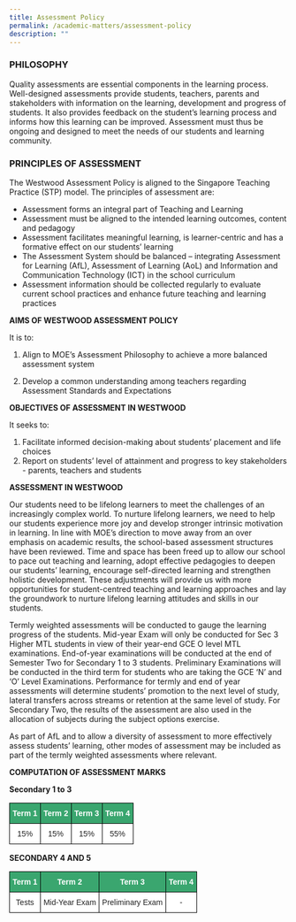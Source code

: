 ```yaml
---
title: Assessment Policy
permalink: /academic-matters/assessment-policy
description: ""
---
```

### PHILOSOPHY 

Quality assessments are essential components in the learning process.  Well-designed assessments provide students, teachers, parents and stakeholders with information on the learning, development and progress of students. It also provides feedback on the student’s learning process and informs how this learning can be improved. Assessment must thus be ongoing and designed to meet the needs of our students and learning community. 

  

### PRINCIPLES OF ASSESSMENT  

The Westwood Assessment Policy is aligned to the Singapore Teaching Practice (STP) model. The principles of assessment are:

*   Assessment forms an integral part of Teaching and Learning 
*   Assessment must be aligned to the intended learning outcomes, content and pedagogy
*   Assessment facilitates meaningful learning, is learner-centric and has a formative effect on our students’ learning
*   The Assessment System should be balanced – integrating Assessment for Learning (AfL), Assessment of Learning (AoL) and Information and Communication Technology (ICT) in the school curriculum
*   Assessment information should be collected regularly to evaluate current school practices and enhance future teaching and learning practices

**AIMS OF WESTWOOD ASSESSMENT POLICY**

It is to:

1.  Align to MOE’s Assessment Philosophy to achieve a more balanced assessment system  
    
2.  Develop a common understanding among teachers regarding Assessment Standards and Expectations

  

**OBJECTIVES OF ASSESSMENT IN WESTWOOD**

It seeks to:

1.  Facilitate informed decision-making about students’ placement and life choices
2.  Report on students’ level of attainment and progress to key stakeholders - parents, teachers and students

  

**ASSESSMENT IN WESTWOOD**

Our students need to be lifelong learners to meet the challenges of an increasingly complex world. To nurture lifelong learners, we need to help our students experience more joy and develop stronger intrinsic motivation in learning. In line with MOE’s direction to move away from an over emphasis on academic results, the school-based assessment structures have been reviewed. Time and space has been freed up to allow our school to pace out teaching and learning, adopt effective pedagogies to deepen our students’ learning, encourage self-directed learning and strengthen holistic development. These adjustments will provide us with more opportunities for student-centred teaching and learning approaches and lay the groundwork to nurture lifelong learning attitudes and skills in our students.

  

Termly weighted assessments will be conducted to gauge the learning progress of the students. Mid-year Exam will only be conducted for Sec 3 Higher MTL students in view of their year-end GCE O level MTL examinations. End-of-year examinations will be conducted at the end of Semester Two for Secondary 1 to 3 students. Preliminary Examinations will be conducted in the third term for students who are taking the GCE ‘N’ and ‘O’ Level Examinations. Performance for termly and end of year assessments will determine students’ promotion to the next level of study, lateral transfers across streams or retention at the same level of study. For Secondary Two, the results of the assessment are also used in the allocation of subjects during the subject options exercise.  

  

As part of AfL and to allow a diversity of assessment to more effectively assess students’ learning, other modes of assessment may be included as part of the termly weighted assessments where relevant.   

  

**COMPUTATION OF ASSESSMENT MARKS**

**Secondary 1 to 3**

<style type="text/css">
.tg  {border-collapse:collapse;border-spacing:0;}
.tg td{border-color:black;border-style:solid;border-width:1px;font-family:Arial, sans-serif;font-size:14px;
  overflow:hidden;padding:10px 5px;word-break:normal;}
.tg th{border-color:black;border-style:solid;border-width:1px;font-family:Arial, sans-serif;font-size:14px;
  font-weight:normal;overflow:hidden;padding:10px 5px;word-break:normal;}
.tg .tg-k0s0{background-color:#3AA66F;color:#FFF;font-weight:bold;text-align:center;vertical-align:middle}
.tg .tg-a3j2{background-color:#FFF;color:#222;text-align:center;vertical-align:middle}
</style>
<table class="tg">
<thead>
  <tr>
    <th class="tg-k0s0"><span style="color:#FFF;background-color:#3AA66F">Term 1</span></th>
    <th class="tg-k0s0"><span style="color:#FFF;background-color:#3AA66F">Term 2</span></th>
    <th class="tg-k0s0"><span style="color:#FFF;background-color:#3AA66F">Term 3</span></th>
    <th class="tg-k0s0"><span style="color:#FFF;background-color:#3AA66F">Term 4</span></th>
  </tr>
</thead>
<tbody>
  <tr>
    <td class="tg-a3j2"><span style="color:#222;background-color:#FFF">15%</span></td>
    <td class="tg-a3j2"><span style="color:#222;background-color:#FFF">15%</span></td>
    <td class="tg-a3j2"><span style="color:#222;background-color:#FFF">15%</span></td>
    <td class="tg-a3j2"><span style="color:#222;background-color:#FFF">55%</span></td>
  </tr>
</tbody>
</table>

**SECONDARY 4 AND 5**

<style type="text/css">
.tg  {border-collapse:collapse;border-spacing:0;}
.tg td{border-color:black;border-style:solid;border-width:1px;font-family:Arial, sans-serif;font-size:14px;
  overflow:hidden;padding:10px 5px;word-break:normal;}
.tg th{border-color:black;border-style:solid;border-width:1px;font-family:Arial, sans-serif;font-size:14px;
  font-weight:normal;overflow:hidden;padding:10px 5px;word-break:normal;}
.tg .tg-k0s0{background-color:#3AA66F;color:#FFF;font-weight:bold;text-align:center;vertical-align:middle}
.tg .tg-a3j2{background-color:#FFF;color:#222;text-align:center;vertical-align:middle}
</style>
<table class="tg">
<thead>
  <tr>
    <th class="tg-k0s0"><span style="color:#FFF;background-color:#3AA66F">Term 1</span></th>
    <th class="tg-k0s0"><span style="color:#FFF;background-color:#3AA66F">Term 2</span></th>
    <th class="tg-k0s0"><span style="color:#FFF;background-color:#3AA66F">Term 3</span></th>
    <th class="tg-k0s0"><span style="color:#FFF;background-color:#3AA66F">Term 4</span></th>
  </tr>
</thead>
<tbody>
  <tr>
    <td class="tg-a3j2"><span style="color:#222;background-color:#FFF">Tests</span></td>
    <td class="tg-a3j2"><span style="color:#222;background-color:#FFF">Mid-Year Exam</span></td>
    <td class="tg-a3j2"><span style="color:#222;background-color:#FFF">Preliminary Exam</span></td>
    <td class="tg-a3j2"><span style="color:#222;background-color:#FFF">-</span></td>
  </tr>
</tbody>
</table>